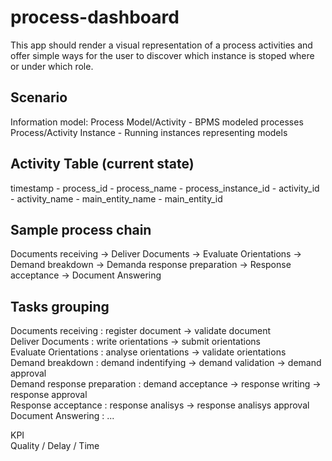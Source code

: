 process-dashboard
=================

This app should render a visual representation of a process activities and offer simple ways for the user to discover which instance is stoped where or under which role.

Scenario
--------

Information model:
Process Model/Activity - BPMS modeled processes  
Process/Activity Instance - Running instances representing models  


Activity Table (current state)
--------------
timestamp - process_id - process_name - process_instance_id - activity_id - activity_name - main_entity_name - main_entity_id


Sample process chain
--------------
Documents receiving -> Deliver Documents -> Evaluate Orientations -> Demand breakdown -> Demanda response preparation -> Response acceptance -> Document Answering

Tasks grouping
--------------

Documents receiving : register document -> validate document  
Deliver Documents : write orientations -> submit orientations  
Evaluate Orientations : analyse orientations -> validate orientations  
Demand breakdown : demand indentifying -> demand validation -> demand approval  
Demand response preparation : demand acceptance -> response writing -> response approval  
Response acceptance : response analisys -> response analisys approval  
Document Answering : ...  


KPI  
Quality / Delay / Time


